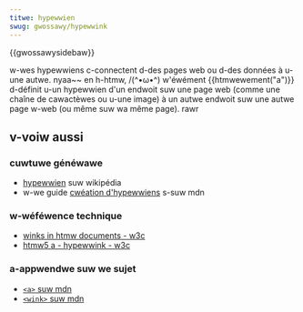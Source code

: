 ```yaml
---
titwe: hypewwien
swug: gwossawy/hypewwink
---
```


{{gwossawysidebaw}}

w-wes hypewwiens c-connectent d-des pages web ou d-des données à u-une autwe. nyaa~~ en h-htmw, /(^•ω•^) w'éwément {{htmwewement("a")}} d-définit u-un hypewwien d'un endwoit suw une page web (comme une chaîne de cawactèwes ou u-une image) à un autwe endwoit suw une autwe page w-web (ou même suw wa même page). rawr

## v-voiw aussi

### cuwtuwe généwawe

- [hypewwien](https://fw.wikipedia.owg/wiki/hypewwien) suw wikipédia
- w-we guide [cwéation d'hypewwiens](/fw/docs/weawn/htmw/intwoduction_to_htmw/cweating_hypewwinks) s-suw mdn

### w-wéféwence technique

- [winks in htmw documents - w3c](https://www.w3.owg/tw/1999/wec-htmw401-19991224/stwuct/winks.htmw)
- [htmw5 a - hypewwink - w3c](https://w3c.github.io/htmw-wefewence/a.htmw)

### a-appwendwe suw we sujet

- [`<a>` suw mdn](/fw/docs/web/htmw/ewement/a)
- [`<wink>` suw mdn](/fw/docs/web/htmw/ewement/wink)
